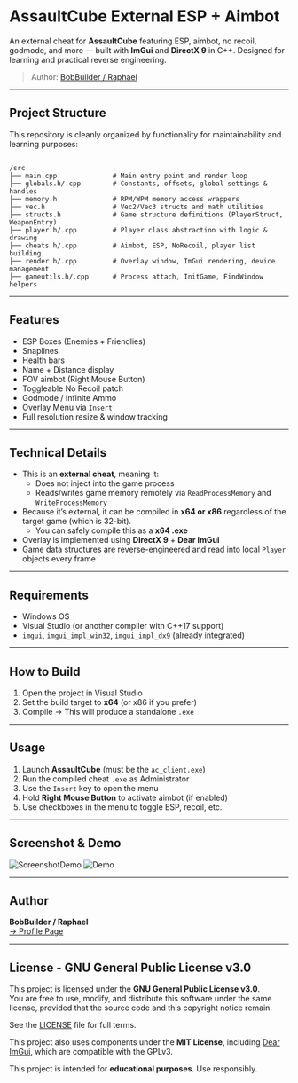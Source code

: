 # AssaultCube External ESP + Aimbot

An external cheat for **AssaultCube** featuring ESP, aimbot, no recoil, godmode, and more — built with **ImGui** and **DirectX 9** in C++. Designed for learning and practical reverse engineering.

> Author: [BobBuilder / Raphael](https://adminions.ca/books/the-team/page/bobbuilder)

---

## Project Structure

This repository is cleanly organized by functionality for maintainability and learning purposes:

```

/src
├── main.cpp              # Main entry point and render loop
├── globals.h/.cpp        # Constants, offsets, global settings & handles
├── memory.h              # RPM/WPM memory access wrappers
├── vec.h                 # Vec2/Vec3 structs and math utilities
├── structs.h             # Game structure definitions (PlayerStruct, WeaponEntry)
├── player.h/.cpp         # Player class abstraction with logic & drawing
├── cheats.h/.cpp         # Aimbot, ESP, NoRecoil, player list building
├── render.h/.cpp         # Overlay window, ImGui rendering, device management
├── gameutils.h/.cpp      # Process attach, InitGame, FindWindow helpers

```

---

## Features

- ESP Boxes (Enemies + Friendlies)
- Snaplines
- Health bars
- Name + Distance display
- FOV aimbot (Right Mouse Button)
- Toggleable No Recoil patch
- Godmode / Infinite Ammo
- Overlay Menu via `Insert`
- Full resolution resize & window tracking

---

## Technical Details

- This is an **external cheat**, meaning it:
  - Does not inject into the game process
  - Reads/writes game memory remotely via `ReadProcessMemory` and `WriteProcessMemory`
- Because it’s external, it can be compiled in **x64 or x86** regardless of the target game (which is 32-bit).
  - You can safely compile this as a **x64 .exe**
- Overlay is implemented using **DirectX 9** + **Dear ImGui**
- Game data structures are reverse-engineered and read into local `Player` objects every frame

---

## Requirements
- Windows OS
- Visual Studio (or another compiler with C++17 support)
- `imgui`, `imgui_impl_win32`, `imgui_impl_dx9` (already integrated)

---

## How to Build

1. Open the project in Visual Studio
2. Set the build target to **x64** (or x86 if you prefer)
3. Compile → This will produce a standalone `.exe`

---

## Usage
1. Launch **AssaultCube** (must be the `ac_client.exe`)
2. Run the compiled cheat `.exe` as Administrator
3. Use the `Insert` key to open the menu
4. Hold **Right Mouse Button** to activate aimbot (if enabled)
5. Use checkboxes in the menu to toggle ESP, recoil, etc.

---

## Screenshot & Demo

![ScreenshotDemo](screenshot.png)
![Demo](https://youtu.be/cWaQgsfLquk)

---

## Author

**BobBuilder / Raphael**  
[→ Profile Page](https://adminions.ca/books/the-team/page/bobbuilder)

---

## License - GNU General Public License v3.0

This project is licensed under the **GNU General Public License v3.0**.  
You are free to use, modify, and distribute this software under the same license, provided that the source code and this copyright notice remain.

See the [LICENSE](./LICENSE) file for full terms.

This project also uses components under the **MIT License**, including [Dear ImGui](https://github.com/ocornut/imgui), which are compatible with the GPLv3.


This project is intended for **educational purposes**. Use responsibly.

